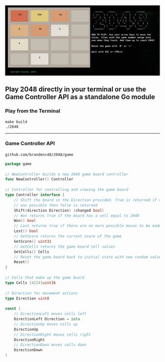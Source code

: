 ![2048 Game Screenshot](screenshot.png)

## Play 2048 directly in your terminal or use the Game Controller API as a standalone Go module


### Play from the Terminal 

```shell
make build
./2048
```

---


### Game Controller API

`github.com/brandenc40/2048/game`

```go
package game 

// NewController builds a new 2048 game board controller
func NewController() Controller

// Controller for controlling and viewing the game board
type Controller interface {
	// Shift the board in the Direction provided. True is returned if rows were changed, if no action
	// was possible then false is returned
	Shift(direction Direction) (changed bool)
	// Won returns true if the board has a cell equal to 2048
	Won() bool
	// Lost returns true if there are no more possible moves to be made
	Lost() bool
	// GetScore returns the current score of the game
	GetScore() uint32
	// GetCells returns the game board cell values
	GetCells() Cells
	// Reset the game board back to initial state with new random values
	Reset()
}

// Cells that make up the game board
type Cells [4][4]uint16

// Direction for movement actions
type Direction uint8

const (
	// DirectionLeft moves cells left
	DirectionLeft Direction = iota
	// DirectionUp moves cells up
	DirectionUp
	// DirectionRight moves cells right
	DirectionRight
	// DirectionDown moves cells down
	DirectionDown
)
```
